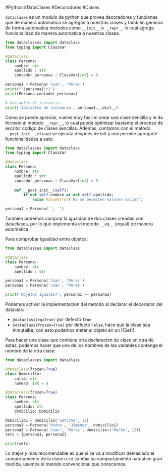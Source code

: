 #Python #DataClases  #Decoradores #Clases 

`dataclases` es un modulo de python que provee decoradores y funciones que de manera automatica se agregan a nuestras clases y tambien generan de forma automatica metodos como `__init__` o `__repr__` lo cual agrega funcionalidad de manera automatica a nuestras clases.

```python
from dataclasses import dataclass
from typing import ClassVar

@dataclass
class Persona:
	nombre: str
	apellido : str
	contador_personas : ClassVar[int] = 0

persona1 = Persona('Juan', 'Perez')
print(f'{persona1!r}')
print(Persona.contador_personas)

# Variables de instancia
print('Variables de instancia', persona1.__dict__)
```

Como se puede apreciar, vuelve muy facil el crear una clase sencilla y le da formato al metodo `__repr__`, lo cual puede optimizar bastante el proceso de escribir codigo de clases sencillas. Ademas, contamos con el metodo `__post_init__`, el cual se ejecuta despues de init y nos permite agregarle funcionalidades a este:

```python
from dataclasses import dataclass
from typing import ClassVar

@dataclass
class Persona:
	nombre: str
	apellido : str
	contador_personas : ClassVar[int] = 0
	
	def __post_init__(self):
		if not self.nombre or not self.apellido:
			raise ValueError('No se permiten valores vacios')

persona1 = Persona('', '')
```

Tambien podemos comprar la igualdad de dos clases creadas con dataclases, por lo que implementa el metodo `__eq__` (equal) de manera automatica.

Para comprobar igualdad entre objetos:

```python
from dataclasses import dataclass

@dataclass
class Persona:
	nombre: str
	apellido : str

persona1 = Persona('Juan', 'Perez')
persona2 = Persona('Juan', 'Perez')

print('Objetos Iguales?', persona1 == persona2)
```

Podemos activar la implementacion del metodo al declarar el decorador del dataclas:

- `@dataclass(eq=True)` por defecto `True`
- `@dataclass(frozen=True)` por defecto `False`, hace que la clase sea inmutalbe, con esto podemos meter el objeto en un [[Set]].

Para hacer una clase que contiene otra declaracion de clase en otra de estas, podemos hacer que uno de los nombres de las variables contenga el nombre de la otra clase:

```python
from dataclasses import dataclass

@dataclass(frozen=True)
class Domicilio:
    calle: str
    numero: int = 0

@dataclass(frozen=True)
class Persona:
    nombre: str
    apellido: str
    domicilio: Domicilio

domicilio1 = Domicilio('Saturno', 32)
persona1 = Persona('Pedro', 'Jimenez', domicilio1)
persona2 = Persona('Juan', 'Perez', domicilio=('Marte', 12))
sets = {persona1, persona2}

print(sets)
```

Lo mejor y mas recomendable es que si se va a modificar demasiado el comportamiento de la clase o se cambia su comportamiento natual en gran medida, usemos el metodo convencional que conocemos.

